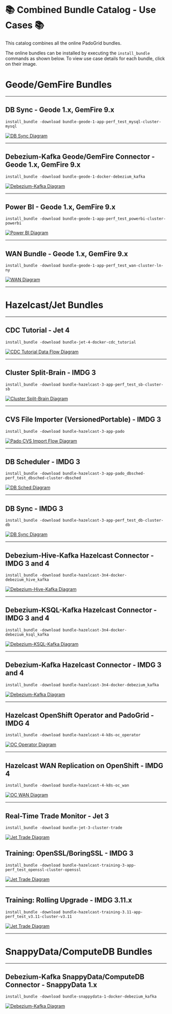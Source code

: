 # :books: Combined Bundle Catalog - Use Cases :books:

This catalog combines all the online PadoGrid bundles. 

The online bundles can be installed by executing the `install_bundle` commands as shown below. To view use case details for each bundle, click on their image.


# Geode/GemFire Bundles

---

## DB Sync - Geode 1.x, GemFire 9.x

```console
install_bundle -download bundle-geode-1-app-perf_test_mysql-cluster-mysql
```

[![DB Sync Diagram](geode/images/db-sync.png)](https://github.com/padogrid/bundle-geode-1-app-perf_test_mysql-cluster-mysql)

---

## Debezium-Kafka Geode/GemFire Connector - Geode 1.x, GemFire 9.x

```console
install_bundle -download bundle-geode-1-docker-debezium_kafka
```

[![Debezium-Kafka Diagram](geode/images/debezium-kafka.png)](https://github.com/padogrid/bundle-geode-1-docker-debezium_kafka)

---

## Power BI - Geode 1.x, GemFire 9.x

```console
install_bundle -download bundle-geode-1-app-perf_test_powerbi-cluster-powerbi
```

[![Power BI Diagram](geode/images/powerbi.png)](https://github.com/padogrid/bundle-geode-1-app-perf_test_powerbi-cluster-powerbi)

---

## WAN Bundle - Geode 1.x, GemFire 9.x

```console
install_bundle -download bundle-geode-1-app-perf_test_wan-cluster-ln-ny
```

[![WAN Diagram](geode/images/wan-ny-ln.png)](https://github.com/padogrid/bundle-geode-1-app-perf_test_wan-cluster-ln-ny)

---


# Hazelcast/Jet Bundles

---

## CDC Tutorial - Jet 4

```console
install_bundle -download bundle-jet-4-docker-cdc_tutorial
```

[![CDC Tutorial Data Flow Diagram](hazelcast/images/jet-cdc-tutorial.png "Jet CDT Tutorial")](https://github.com/padogrid/bundle-jet-4-docker-cdc_tutorial)

---

## Cluster Split-Brain - IMDG 3

```console
install_bundle -download bundle-hazelcast-3-app-perf_test_sb-cluster-sb
```

[![Cluster Split-Brain Diagram](hazelcast/images/split-brain.png)](https://github.com/padogrid/bundle-hazelcast-3-app-perf_test_sb-cluster-sb)

---

## CVS File Importer (VersionedPortable) - IMDG 3

```console
install_bundle -download bundle-hazelcast-3-app-pado
```

[![Pado CVS Import Flow Diagram](hazelcast/images/app-pado-import.png)](https://github.com/padogrid/bundle-hazelcast-3-app-pado)

---

## DB Scheduler - IMDG 3

```console
install_bundle -download bundle-hazelcast-3-app-pado_dbsched-perf_test_dbsched-cluster-dbsched
```

[![DB Sched Diagram](hazelcast/images/db-sched.png)](https://github.com/padogrid/bundle-hazelcast-3-app-pado_dbsched-perf_test_dbsched-cluster-dbsched)

---

## DB Sync - IMDG 3

```console
install_bundle -download bundle-hazelcast-3-app-perf_test_db-cluster-db
```

[![DB Sync Diagram](hazelcast/images/db-sync.png)](https://github.com/padogrid/bundle-hazelcast-3-app-perf_test_db-cluster-db)

---

## Debezium-Hive-Kafka Hazelcast Connector - IMDG 3 and 4

```console
install_bundle -download bundle-hazelcast-3n4-docker-debezium_hive_kafka
```

[![Debezium-Hive-Kafka Diagram](https://github.com/padogrid/bundle-hazelcast-3n4-docker-debezium_hive_kafka/blob/master/images/debezium-hive-kafka.jpg)](https://github.com/padogrid/bundle-hazelcast-3n4-docker-debezium_hive_kafka)

---

## Debezium-KSQL-Kafka Hazelcast Connector - IMDG 3 and 4

```console
install_bundle -download bundle-hazelcast-3n4-docker-debezium_ksql_kafka
```

[![Debezium-KSQL-Kafka Diagram](https://github.com/padogrid/bundle-hazelcast-3n4-docker-debezium_ksql_kafka/blob/master/images/debezium-ksql-kafka.jpg)](https://github.com/padogrid/bundle-hazelcast-3n4-docker-debezium_ksql_kafka)

---

## Debezium-Kafka Hazelcast Connector - IMDG 3 and 4

```console
install_bundle -download bundle-hazelcast-3n4-docker-debezium_kafka
```

[![Debezium-Kafka Diagram](hazelcast/images/debezium-kafka.png)](https://github.com/padogrid/bundle-hazelcast-3n4-docker-debezium_kafka)

---

## Hazelcast OpenShift Operator and PadoGrid - IMDG 4

```console
install_bundle -download bundle-hazelcast-4-k8s-oc_operator
```

[![OC Operator Diagram](https://github.com/padogrid/bundle-hazelcast-4-k8s-oc_operator/blob/master/images/oc-operator.jpg)](https://github.com/padogrid/bundle-hazelcast-4-k8s-oc_operator)

---

## Hazelcast WAN Replication on OpenShift - IMDG 4

```console
install_bundle -download bundle-hazelcast-4-k8s-oc_wan
```

[![OC WAN Diagram](https://github.com/padogrid/bundle-hazelcast-4-k8s-oc_wan/blob/master/images/oc-wan.jpg)](https://github.com/padogrid/bundle-hazelcast-4-k8s-oc_wan)

---

## Real-Time Trade Monitor - Jet 3

```console
install_bundle -download bundle-jet-3-cluster-trade
```

[![Jet Trade Diagram](hazelcast/images/jet-trade.png)](https://github.com/padogrid/bundle-jet-3-cluster-trade)


## Training: OpenSSL/BoringSSL - IMDG 3

```console
install_bundle -download bundle-hazelcast-training-3-app-perf_test_openssl-cluster-openssl
```

[![Jet Trade Diagram](https://github.com/padogrid/bundle-hazelcast-training-3-app-perf_test_openssl-cluster-openssl/raw/master/images/openssl-cluster.jpg)](https://github.com/padogrid/bundle-hazelcast-training-3-app-perf_test_openssl-cluster-openssl)

---

## Training: Rolling Upgrade - IMDG 3.11.x

```console
install_bundle -download bundle-hazelcast-training-3.11-app-perf_test_v3.11-cluster-v3.11
```

[![Jet Trade Diagram](https://github.com/padogrid/bundle-hazelcast-training-3.11.1-cluster-v3.11.1/raw/master/images/rolling-upgrade.jpg)](https://github.com/padogrid/bundle-hazelcast-training-3.11-app-perf_test_v3.11-cluster-v3.11)

---

# SnappyData/ComputeDB Bundles

---

## Debezium-Kafka SnappyData/ComputeDB Connector - SnappyData 1.x

```console
install_bundle -download bundle-snappydata-1-docker-debezium_kafka
```

[![Debezium-Kafka Diagram](snappydata/images/debezium-kafka.jpg)](https://github.com/padogrid/bundle-snappydata-1-docker-debezium_kafka)
